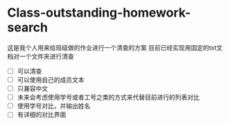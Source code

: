 # Class-outstanding-homework-search
这是我个人用来给班级做的作业进行一个清查的方案
目前已经实现用固定的txt文档对一个文件夹进行清查

- [ ] 可以清查
- [ ] 可以使用自己的成员文本
- [ ] 只兼容中文
- [ ] 未来会考虑使用学号或者工号之类的方式来代替目前进行的列表对比
- [ ] 使用学号对比，并输出姓名
- [ ] 有详细的对比界面
